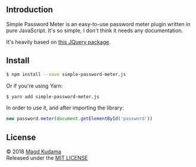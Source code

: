 ## Introduction

Simple Password Meter is an easy-to-use password meter plugin written in pure JavaScript. It's so simple, I don't think it needs any documentation.

It's heavily based on [this JQuery package](https://github.com/elboletaire/password-strength-meter).

## Install

```bash
$ npm install --save simple-password-meter.js
```

Or if you're using Yarn:

```bash
$ yarn add simple-password-meter.js
```

In order to use it, and after importing the library:

```javascript
new password.meter(document.getElementById('password'))
```

## License

© 2018 [Magd Kudama](https://github.com/magdkudama)  
Released under the [MIT LICENSE](http://opensource.org/licenses/MIT)
